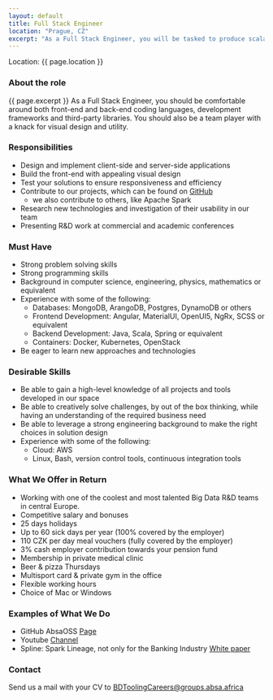```yaml
---
layout: default
title: Full Stack Engineer
location: "Prague, CZ"
excerpt: "As a Full Stack Engineer, you will be tasked to produce scalable software solutions. You’ll be part of a cross-functional team that’s responsible for the full software development life cycle, from conception to deployment."
---
```

Location: {{ page.location }}

### About the role
{{ page.excerpt }} 
As a Full Stack Engineer, you should be comfortable around both front-end and back-end coding languages, development frameworks and third-party libraries. You should also be a team player with a knack for visual design and utility. 

### Responsibilities
-	Design and implement client-side and server-side applications
-	Build the front-end with appealing visual design
-	Test your solutions to ensure responsiveness and efficiency
- Contribute to our projects, which can be found on [GitHub](https://github.com/AbsaOSS)
  - we also contribute to others, like Apache Spark
-	Research new technologies and investigation of their usability in our team
-	Presenting R&D work at commercial and academic conferences

### Must Have
- Strong problem solving skills
- Strong programming skills
- Background in computer science, engineering, physics, mathematics or equivalent
- Experience with some of the following:
  - Databases: MongoDB, ArangoDB, Postgres, DynamoDB or others
  - Frontend Development: Angular, MaterialUI, OpenUI5, NgRx, SCSS or equivalent
  - Backend Development: Java, Scala, Spring or equivalent
  - Containers: Docker, Kubernetes, OpenStack
- Be eager to learn new approaches and technologies

### Desirable Skills
- Be able to gain a high-level knowledge of all projects and tools developed in our space
- Be able to creatively solve challenges, by out of the box thinking, while having an understanding of the required business need
- Be able to leverage a strong engineering background to make the right choices in solution design
- Experience with some of the following:
  - Cloud: AWS
  - Linux, Bash, version control tools, continuous integration tools


### What We Offer in Return
- Working with one of the coolest and most talented Big Data R&D teams in central Europe.
- Competitive salary and bonuses
- 25 days holidays
- Up to 60 sick days per year (100% covered by the employer)
- 110 CZK per day meal vouchers (fully covered by the employer)
- 3% cash employer contribution towards your pension fund
- Membership in private medical clinic
- Beer & pizza Thursdays 
- Multisport card & private gym in the office
- Flexible working hours
- Choice of Mac or Windows

### Examples of What We Do
- GitHub AbsaOSS [Page](https://github.com/AbsaOSS)
- Youtube [Channel](https://www.youtube.com/playlist?list=PLZJVQ5ij3YxhecGorryvPFUoUHEBsT1gK)
- Spline: Spark Lineage, not only for the Banking Industry [White paper](https://github.com/AbsaOSS/spline/releases/download/release%2F0.2.7/Spline_paper_IEEE_2018.pdf) 


### Contact
Send us a mail with your CV to <BDToolingCareers@groups.absa.africa>
